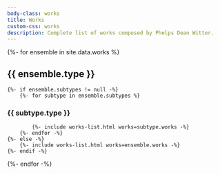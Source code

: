 ```yaml
---
body-class: works
title: Works
custom-css: works
description: Complete list of works composed by Phelps Dean Witter.
---
```


{%- for ensemble in site.data.works %}
## {{ ensemble.type }}
    {%- if ensemble.subtypes != null -%}
        {%- for subtype in ensemble.subtypes %}
### {{ subtype.type }}
            {%- include works-list.html works=subtype.works -%}
        {%- endfor -%}
    {%- else -%}
        {%- include works-list.html works=ensemble.works -%}
    {%- endif -%}
{%- endfor -%}